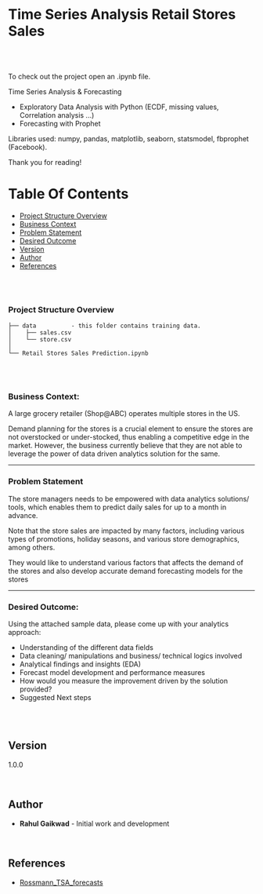 # Time Series Analysis Retail Stores Sales

<br/>
<br/>

To check out the project open an .ipynb file.

Time Series Analysis & Forecasting

* Exploratory Data Analysis with Python (ECDF, missing values, Correlation analysis ...)
* Forecasting with Prophet

Libraries used: numpy, pandas, matplotlib, seaborn, statsmodel, fbprophet (Facebook).

Thank you for reading!

# Table Of Contents
-  [Project Structure Overview](#project-structure-overview)
-  [Business Context](#business-context)
-  [Problem Statement](#problem-statement)
-  [Desired Outcome](#desired-outcome)
-  [Version](#version)
-  [Author](#author)
-  [References](#references)

<br/>
<br/>

### Project Structure Overview
```
├── data          - this folder contains training data.
│    ├── sales.csv
│    └── store.csv
│
└── Retail Stores Sales Prediction.ipynb
```

<br/>
<br/>

### Business Context:

A large grocery retailer (Shop@ABC) operates multiple stores in the US. 

Demand planning for the stores is a crucial element to ensure the stores are not overstocked or under-stocked, thus enabling a competitive edge in the market. However, the business currently believe that they are not able to leverage the power of data driven analytics solution for the same. 

<hr/>

### Problem Statement

The store managers needs to be empowered with data analytics solutions/ tools, which enables them to predict daily sales for up to a month in advance.

Note that the store sales are impacted by many factors, including various types of promotions, holiday seasons, and various store demographics, among others. 

They would like to understand various factors that affects the demand of the stores and also develop accurate demand forecasting models for the stores

<hr/>

### Desired Outcome:

Using the attached sample data, please come up with your analytics approach:

- Understanding of the different data fields
- Data cleaning/ manipulations and business/ technical logics involved
- Analytical findings and insights (EDA)
- Forecast model development and performance measures
- How would you measure the improvement driven by the solution provided?
- Suggested Next steps

<br/>
<br/>

## Version

1.0.0 

<br/>

## Author

* **Rahul Gaikwad** - Initial work and development

<br/>

## References

* [Rossmann_TSA_forecasts](https://github.com/datageekette/rossmann_TSA_forecasts)
